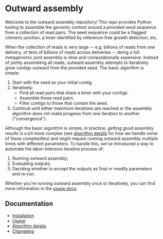 # Outward assembly
Welcome to the outward assembly repository! This repo provides Python tooling to assemble the genomic context around a provided _seed sequence_ from a collection of read pairs. The seed sequence could be a flagged chimeric junction, a kmer identified by reference-free growth detection, etc.

When the collection of reads is very large -- e.g. billions of reads from one delivery, or tens of billions of reads across deliveries -- doing a full metagenomic joint assembly is slow and computationally expensive. Instead of jointly assembling all reads, outward assembly attempts to iteratively grow contigs outward from the provided seed. The basic algorithm is simple:
1. Start with the seed as your initial contig.
2. Iteratively:
    * Find all read pairs that share a kmer with your contigs.
    * Assemble these read pairs.
    * Filter contigs to those that contain the seed.
3. Continue until either maximum iterations are reached or the assembly algorithm does not make progress from one iteration to another ("convergence").

Although the basic algorithm is simple, in practice, getting good assembly results is a bit more complex (see [algorithm details](docs/algorithm_details.md) for how we handle some of these complexities) and might require running outward assembly multiple times with different parameters. To handle this, we've introduced a way to automate the labor-intensive iterative process of:

1. Running outward assembly;
2. Evaluating outputs;
3. Deciding whether to accept the outputs as final or modify parameters and re-run.

Whether you're running outward assembly once or iteratively, you can find more information in the [usage docs](docs/usage.md).

## Documentation

- [Installation](docs/installation.md)
- [Usage](docs/usage.md)
- [Algorithm details](docs/algorithm_details.md)  
- [Changelog](CHANGELOG.md)

